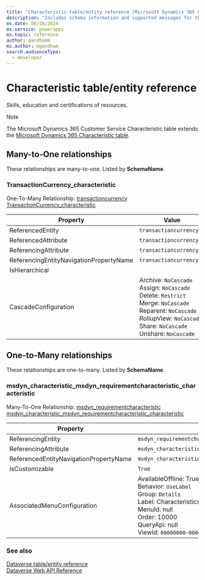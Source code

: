 ```yaml
---
title: "Characteristic table/entity reference (Microsoft Dynamics 365 Customer Service)"
description: "Includes schema information and supported messages for the Characteristic table/entity with Microsoft Dynamics 365 Customer Service."
ms.date: 08/26/2024
ms.service: powerapps
ms.topic: reference
author: gandhamm
ms.author: mgandham
search.audienceType: 
  - developer
---
```


# Characteristic table/entity reference

Skills, education and certifications of resources.

> [!NOTE]
> The Microsoft Dynamics 365 Customer Service Characteristic table extends the [Microsoft Dynamics 365 Characteristic table](/dynamics365/developer/entities/characteristic).




## Many-to-One relationships

These relationships are many-to-one. Listed by **SchemaName**.

### <a name="BKMK_TransactionCurrency_characteristic"></a> TransactionCurrency_characteristic

One-To-Many Relationship: [transactioncurrency TransactionCurrency_characteristic](transactioncurrency.md#BKMK_TransactionCurrency_characteristic)

|Property|Value|
|---|---|
|ReferencedEntity|`transactioncurrency`|
|ReferencedAttribute|`transactioncurrencyid`|
|ReferencingAttribute|`transactioncurrencyid`|
|ReferencingEntityNavigationPropertyName|`transactioncurrencyid`|
|IsHierarchical||
|CascadeConfiguration|Archive: `NoCascade`<br />Assign: `NoCascade`<br />Delete: `Restrict`<br />Merge: `NoCascade`<br />Reparent: `NoCascade`<br />RollupView: `NoCascade`<br />Share: `NoCascade`<br />Unshare: `NoCascade`|


## One-to-Many relationships

These relationships are one-to-many. Listed by **SchemaName**.

### <a name="BKMK_msdyn_characteristic_msdyn_requirementcharacteristic_characteristic"></a> msdyn_characteristic_msdyn_requirementcharacteristic_characteristic

Many-To-One Relationship: [msdyn_requirementcharacteristic msdyn_characteristic_msdyn_requirementcharacteristic_characteristic](msdyn_requirementcharacteristic.md#BKMK_msdyn_characteristic_msdyn_requirementcharacteristic_characteristic)

|Property|Value|
|---|---|
|ReferencingEntity|`msdyn_requirementcharacteristic`|
|ReferencingAttribute|`msdyn_characteristic`|
|ReferencedEntityNavigationPropertyName|`msdyn_characteristic_msdyn_requirementcharacteristic_characteristic`|
|IsCustomizable|`True`|
|AssociatedMenuConfiguration|AvailableOffline: True<br />Behavior: `UseLabel`<br />Group: `Details`<br />Label: Characteristics<br />MenuId: null<br />Order: 10000<br />QueryApi: null<br />ViewId: `00000000-0000-0000-0000-000000000000`|



### See also

[Dataverse table/entity reference](../about-entity-reference.md)  
[Dataverse Web API Reference](/power-apps/developer/data-platform/webapi/reference/about)   

